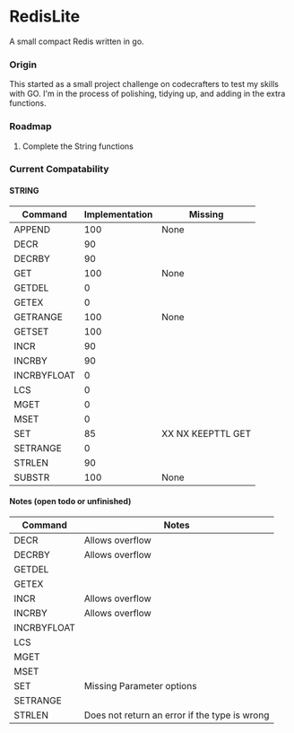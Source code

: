 # RedisLite
A small compact Redis written in go.

### Origin
This started as a small project challenge on codecrafters to test my skills with GO. I'm in the process of polishing, tidying up, and adding in the extra functions. 

### Roadmap
1. Complete the String functions

### Current Compatability
#### STRING
| Command      | Implementation | Missing
|--------------|----------------|-----------------------
| APPEND       | 100            | None
| DECR         | 90             | 
| DECRBY       | 90             | 
| GET          | 100            | None
| GETDEL       | 0              | 
| GETEX        | 0              | 
| GETRANGE     | 100            | None
| GETSET       | 100            | 
| INCR         | 90             | 
| INCRBY       | 90             | 
| INCRBYFLOAT  | 0              | 
| LCS          | 0              | 
| MGET         | 0              | 
| MSET         | 0              | 
| SET          | 85             | XX NX KEEPTTL GET
| SETRANGE     | 0              | 
| STRLEN       | 90             | 
| SUBSTR       | 100            | None

#### Notes (open todo or unfinished)
| Command      | Notes  
|--------------|-----------------------
| DECR         | Allows overflow
| DECRBY       | Allows overflow
| GETDEL       | 
| GETEX        | 
| INCR         | Allows overflow 
| INCRBY       | Allows overflow
| INCRBYFLOAT  | 
| LCS          | 
| MGET         | 
| MSET         | 
| SET          | Missing Parameter options 
| SETRANGE     | 
| STRLEN       | Does not return an error if the type is wrong 
